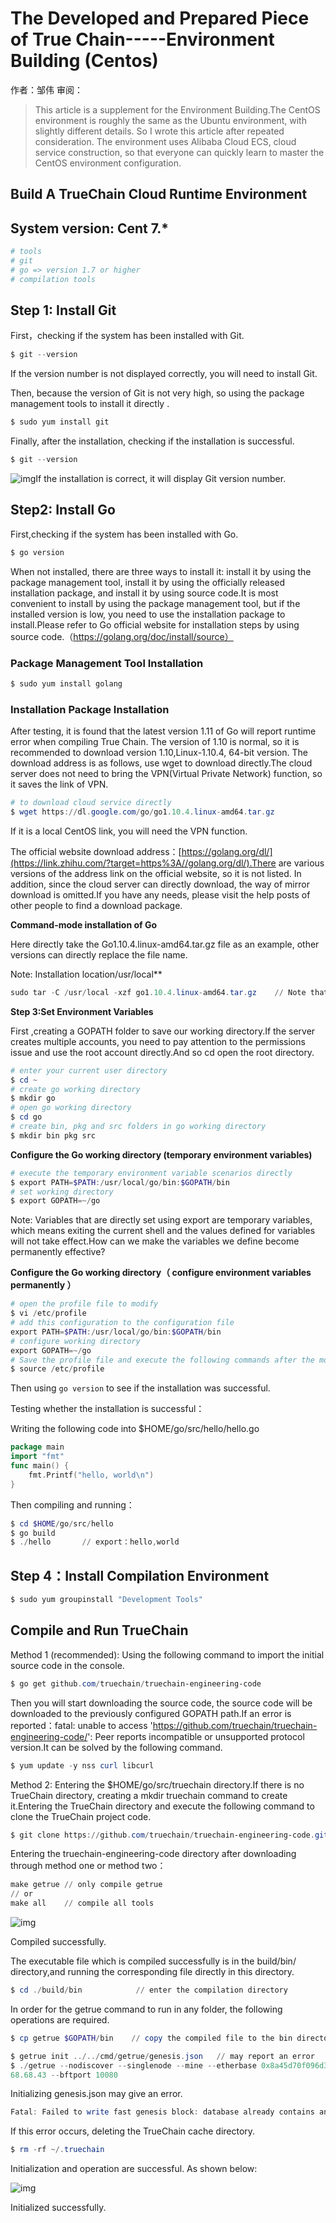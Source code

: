 # The Developed and Prepared Piece of True Chain-----Environment Building (Centos)

作者：邹伟	审阅：

> This article is a supplement for the Environment Building.The CentOS environment is roughly the same as the Ubuntu environment, with slightly different details. So I wrote this article after repeated consideration. The environment uses Alibaba Cloud ECS, cloud service construction, so that everyone can quickly learn to master the CentOS environment configuration.

## Build A TrueChain Cloud Runtime Environment

## System version: Cent 7.*

```powershell
# tools
# git
# go => version 1.7 or higher
# compilation tools
```

## Step 1: Install Git

First，checking if the system has been installed with Git.

```powershell
$ git --version
```

If the version number is not displayed correctly, you will need to install Git.



Then, because the version of Git is not very high, so using the package management tools to install it directly .

```powershell
$ sudo yum install git
```

Finally, after the installation, checking if the installation is successful.

```powershell
$ git --version
```

![img](https://pic2.zhimg.com/80/v2-6c762de7d3b8882e8ec68c572641f7c8_hd.jpg)If the installation is correct, it will display Git version number.



## Step2: Install Go

First,checking if the system has been installed with Go.

```powershell
$ go version
```



When not installed, there are three ways to install it: install it by using the package management tool, install it by using the officially released installation package, and install it by using source code.It is most convenient to install by using the package management tool, but if the installed version is low, you need to use the installation package to install.Please refer to Go official website for installation steps by using source code.（https://golang.org/doc/install/source）

### Package Management Tool Installation

```powershell
$ sudo yum install golang
```

### Installation Package Installation

After testing, it is found that the latest version 1.11 of Go will report runtime error when compiling True Chain. The version of 1.10 is normal, so it is recommended to download version 1.10,Linux-1.10.4, 64-bit version. The download address is as follows, use wget to download directly.The cloud server does not need to bring the VPN(Virtual Private Network) function, so it saves the link of VPN.

```powershell
# to download cloud service directly
$ wget https://dl.google.com/go/go1.10.4.linux-amd64.tar.gz
```

If it is a local CentOS link, you will need the VPN function.

The official website download address：[https://golang.org/dl/](https://link.zhihu.com/?target=https%3A//golang.org/dl/).There are various versions of the address link on the official website, so it is not listed. In addition, since the cloud server can directly download, the way of mirror download is omitted.If you have any needs, please visit the help posts of other people to find a download package.



**Command-mode installation of Go**

Here directly take the Go1.10.4.linux-amd64.tar.gz file as an example, other versions can directly replace the file name.

Note: Installation location/usr/local**

```powershell
sudo tar -C /usr/local -xzf go1.10.4.linux-amd64.tar.gz    // Note that the correct file name is entered.
```

**Step 3:Set Environment Variables**

First ,creating a GOPATH folder to save our working directory.If the server creates multiple accounts, you need to pay attention to the permissions issue and use the root account directly.And so cd open the root directory.

```powershell
# enter your current user directory
$ cd ~
# create go working directory
$ mkdir go
# open go working directory
$ cd go
# create bin, pkg and src folders in go working directory
$ mkdir bin pkg src
```

**Configure the Go working directory (temporary environment variables)**

```powershell
# execute the temporary environment variable scenarios directly
$ export PATH=$PATH:/usr/local/go/bin:$GOPATH/bin
# set working directory
$ export GOPATH=~/go
```

Note: Variables that are directly set using export are temporary variables, which means exiting the current shell and the values defined for variables will not take effect.How can we make the variables we define become permanently effective?

**Configure the Go working directory（ configure environment variables permanently ）**

```powershell
# open the profile file to modify
$ vi /etc/profile
# add this configuration to the configuration file
export PATH=$PATH:/usr/local/go/bin:$GOPATH/bin
# configure working directory
export GOPATH=~/go
# Save the profile file and execute the following commands after the modification.It     does not need to be restarted.
$ source /etc/profile
```

Then using `go version` to see if the installation was successful.

Testing whether the installation is successful：

Writing the following code into $HOME/go/src/hello/hello.go

```go
package main
import "fmt"
func main() {
	fmt.Printf("hello, world\n")
}
```

Then compiling and running：

```powershell
$ cd $HOME/go/src/hello
$ go build
$ ./hello		// export：hello,world
```

## **Step 4：Install Compilation Environment**

```powershell
$ sudo yum groupinstall "Development Tools"
```

## Compile and Run TrueChain

Method 1 (recommended): Using the following command to import the initial source code in the console.
```powershell
$ go get github.com/truechain/truechain-engineering-code
```
Then you will start downloading the source code, the source code will be downloaded to the previously configured GOPATH path.If an error is reported：fatal: unable to access 'https://github.com/truechain/truechain-engineering-code/': Peer reports incompatible or unsupported protocol version.It can be solved by the following command.
```powershell
$ yum update -y nss curl libcurl
```

Method 2: Entering the $HOME/go/src/truechain directory.If there is no TrueChain directory, creating a mkdir truechain command to create it.Entering the TrueChain directory and execute the following command to clone the TrueChain project code.

```powershell
$ git clone https://github.com/truechain/truechain-engineering-code.git
```

Entering the truechain-engineering-code directory after downloading through method one or method two：

```powershell
make getrue	// only compile getrue
// or
make all	// compile all tools
```

![img](https://pic1.zhimg.com/80/v2-775aa8d461f1e1817299b05c6c0d7acd_hd.jpg)

Compiled successfully.

The executable file which is compiled successfully is in the build/bin/ directory,and running the corresponding file directly in this directory.

```powershell
$ cd ./build/bin            // enter the compilation directory
```

In order for the getrue command to run in any folder, the following operations are required.

```powershell
$ cp getrue $GOPATH/bin    // copy the compiled file to the bin directory of $GOPATH
```




```powershell
$ getrue init ../../cmd/getrue/genesis.json   // may report an error      also available in any directory                                         getrue init $GOPATH/src/github.com/truechain/truechain-engineering-code/cmd/getrue/genesis.json
$ ./getrue --nodiscover --singlenode --mine --etherbase 0x8a45d70f096d3581866ed27a5017a4eeec0db2a1 --bftkeyhex c1581e25937d9ab91421a3e1a2667c85b0397c75a195e643109938e987acecfc --bftip 192.1
68.68.43 --bftport 10080
```

Initializing genesis.json may give an error.

```powershell
Fatal: Failed to write fast genesis block: database already contains an incompatible genesis block (have 1acaa8c23f22e0ae, new bc72c21faf0bc5b9)
```

If this error occurs, deleting the TrueChain cache directory.

```powershell
$ rm -rf ~/.truechain
```

Initialization and operation are successful. As shown below:

![img](https://pic4.zhimg.com/80/v2-ca9fc24adb15f79f36488cce4c70ee92_hd.jpg)

Initialized successfully.